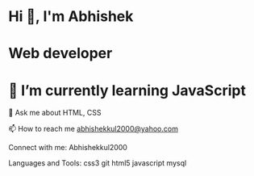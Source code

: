 # Hi 👋, I'm Abhishek
# Web developer
# 🌱 I’m currently learning JavaScript

💬 Ask me about HTML, CSS

📫 How to reach me abhishekkul2000@yahoo.com

Connect with me:
Abhishekkul2000

Languages and Tools:
css3 git html5 javascript mysql
